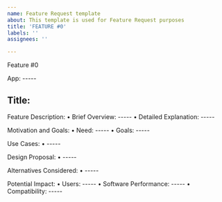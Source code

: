 ```yaml
---
name: Feature Request template
about: This template is used for Feature Request purposes
title: 'FEATURE #0'
labels: ''
assignees: ''

---
```


Feature #0

App: ----- 

Title:
-----

Feature Description:
•	Brief Overview: -----
•	Detailed Explanation: -----

Motivation and Goals: 
•	Need: -----
•	Goals: -----

Use Cases:
•	-----

Design Proposal: 
•	-----


Alternatives Considered: 
•	-----

Potential Impact: 
•	Users: -----
•	Software Performance: -----
•	Compatibility: -----

